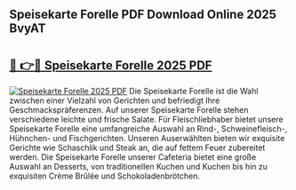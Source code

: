 ## Speisekarte Forelle PDF Download Online 2025 BvyAT

# <h2><a href="http://gcaoeh8.nevu.top/?p=Speisekarte+Forelle">🔗 👉🔴 Speisekarte Forelle 2025 PDF</a></h2>

[![Speisekarte Forelle 2025 PDF](https://i.imgur.com/dBaPXMq.png)](http://gcaoeh8.nevu.top/?p=Speisekarte+Forelle)
Die Speisekarte Forelle ist die Wahl zwischen einer Vielzahl von Gerichten und befriedigt Ihre Geschmackspräferenzen. Auf unserer Speisekarte Forelle stehen verschiedene leichte und frische Salate. Für Fleischliebhaber bietet unsere Speisekarte Forelle eine umfangreiche Auswahl an Rind-, Schweinefleisch-, Hühnchen- und Fischgerichten. Unseren Auserwählten bieten wir exquisite Gerichte wie Schaschlik und Steak an, die auf fettem Feuer zubereitet werden. Die Speisekarte Forelle unserer Cafeteria bietet eine große Auswahl an Desserts, von traditionellen Kuchen und Kuchen bis hin zu exquisiten Crème Brûlée und Schokoladenbrötchen.
